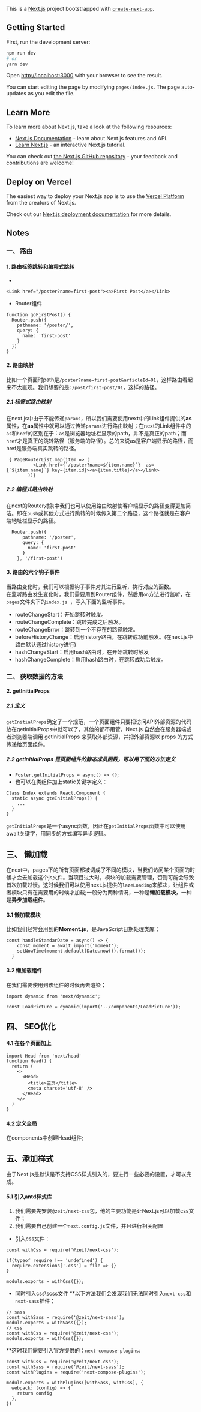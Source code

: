 This is a [Next.js](https://nextjs.org/) project bootstrapped with [`create-next-app`](https://github.com/vercel/next.js/tree/canary/packages/create-next-app).

## Getting Started

First, run the development server:

```bash
npm run dev
# or
yarn dev
```

Open [http://localhost:3000](http://localhost:3000) with your browser to see the result.

You can start editing the page by modifying `pages/index.js`. The page auto-updates as you edit the file.

## Learn More

To learn more about Next.js, take a look at the following resources:

- [Next.js Documentation](https://nextjs.org/docs) - learn about Next.js features and API.
- [Learn Next.js](https://nextjs.org/learn) - an interactive Next.js tutorial.

You can check out [the Next.js GitHub repository](https://github.com/vercel/next.js/) - your feedback and contributions are welcome!

## Deploy on Vercel

The easiest way to deploy your Next.js app is to use the [Vercel Platform](https://vercel.com/import?utm_medium=default-template&filter=next.js&utm_source=create-next-app&utm_campaign=create-next-app-readme) from the creators of Next.js.

Check out our [Next.js deployment documentation](https://nextjs.org/docs/deployment) for more details.

## Notes
### 一、 路由
#### 1. 路由标签跳转和编程式跳转
- <Link>
` <Link href="/poster?name=first-post"><a>First Post</a></Link> `
- Router组件
```
function goFirstPost() {
  Router.push({
    pathname: '/poster/',
    query: {
      name: 'first-post'
    }
  })
}
```

#### 2. 路由映射
比如一个页面时path是`/poster?name=first-post&articleId=01`，这样路由看起来不太直观。我们想要的是`:/post/first-post/01`，这样的路径。</br>
##### 2.1 标签式路由映射
在next.js中由于不能传递`params`，所以我们需要使用next中的Link组件提供的**as**属性，在**as**属性中就可以通过传递`params`进行路由映射；在next的Link组件中的`as`和`href`的区别在于：`as`是浏览器地址栏显示的path，并不是真正的path；而`href`才是真正的跳转路径（服务端的路径）。总的来说as是客户端显示的路径，而href是服务端真实跳转的路径。
```
 { PageRouterList.map(item => (
          <Link href={`/poster?name=${item.name}`}  as={`${item.name}`} key={item.id}><a>{item.title}</a></Link>
        ))}
```
##### 2.2 编程式路由映射
在next的Router对象中我们也可以使用路由映射使客户端显示的路径变得更加简洁。即在`push`或其他方式进行跳转的时候传入第二个路径，这个路径就是在客户端地址栏显示的路径。
```
  Router.push({
      pathname: '/poster',
      query: {
        name: 'first-post'
      }
    }, '/first-post')
```
#### 3. 路由的六个钩子事件
当路由变化时，我们可以根据钩子事件对其进行监听，执行对应的函数。</br>
在监听路由发生变化时，我们需要用到Router组件，然后用`on`方法进行监听，在`pages`文件夹下的`index.js `，写入下面的监听事件。
- routeChangeStart：开始跳转时触发。
- routeChangeComplete：跳转完成之后触发。
- routeChangeError：跳转到一个不存在的路径触发。
- beforeHistoryChange：启用history路由，在跳转成功前触发。(在next.js中路由默认通过history进行)
- hashChangeStart：启用hash路由时，在开始跳转时触发
- hashChangeComplete：启用hash路由时，在跳转成功后触发。

### 二、 获取数据的方法
#### 2. getInitialProps
##### 2.1 定义
`getInitialProps`确定了一个规范，一个页面组件只要把访问API外部资源的代码放在getInitialProps中就可以了，其他的都不用管。Next.js 自然会在服务器端或者浏览器端调用 getInitialProps 来获取外部资源，并把外部资源以 props 的方式传递给页面组件。</br>
##### 2.2  getInitialProps 是页面组件的静态成员函数，可以用下面的方法定义
- `Poster.getInitialProps = async() => {}`;
- 也可以在类组件加上static关键字定义：
```
Class Index extends React.Component {
  static async gteInitialProps() {
    ...
  }
}
```
`getInitialProps`是一个async函数，因此在`getInitialProps`函数中可以使用await关键字，用同步的方式编写异步逻辑。

## 三、 懒加载
在next中，pages下的所有页面都被切成了不同的模块，当我们访问某个页面的时候才会去加载这个js文件。当项目过大时，模块的加载需要管理，否则可能会导致首次加载过慢。这时候我们可以使用next.js提供的`lazeLoading`来解决，让组件或者模块只有在需要用的时候才加载;一般分为两种情况，一种是**懒加载模块**，一种是**异步加载组件**。
#### 3.1 懒加载模块
比如我们经常会用到的**Moment.js**，是JavaScript日期处理类库；
```
const handleStandarDate = async() => {
    const moment = await import('moment');
    setNowTime(moment.default(Date.now()).format());
  }
```
#### 3.2 懒加载组件
在我们需要使用到该组件的时候再去渲染；
```
import dynamic from 'next/dynamic';

const LoadPicture = dynamic(import('../components/LoadPicture'));
```

## 四、 SEO优化
#### 4.1 在各个页面加上<head>
```
import Head from 'next/head'
function Head() {
  return (
    <>
      <Head>
        <title>主页</title>
        <meta charset='utf-8' />
      </Head>
    </>
  )
}
```
#### 4.2 定义全局<Head>
在components中创建Head组件;

## 五、添加样式
由于Next.js是默认是不支持CSS样式引入的，要进行一些必要的设置，才可以完成。
#### 5.1 引入antd样式库
1. 我们需要先安装`@zeit/next-css`包，他的主要功能是让Next.js可以加载css文件；
2. 我们需要自己创建一个`next.config.js`文件，并且进行相关配置
- 引入css文件：
```
const withCss = require('@zeit/next-css');

if(typeof require !== 'undefined') {
  require.extensions['.css'] = file => {}
}

module.exports = withCss({});
```
- 同时引入css\scss文件
**以下方法我们会发现我们无法同时引入`next-css`和`next-sass`插件；
```
// sass
const withSass = require('@zeit/next-sass');
module.exports = withSass({});
// css
const withCss = require('@zeit/next-css');
module.exports = withCss({});
```
**这时我们需要引入官方提供的：`next-compose-plugins`:
```
const withCss = require('@zeit/next-css');
const withSass = require('@zeit/next-sass');
const withPlugins = require('next-compose-plugins');

module.exports = withPlugins([withSass, withCss], {
  webpack: (config) => {
    return config
  },
})
```




